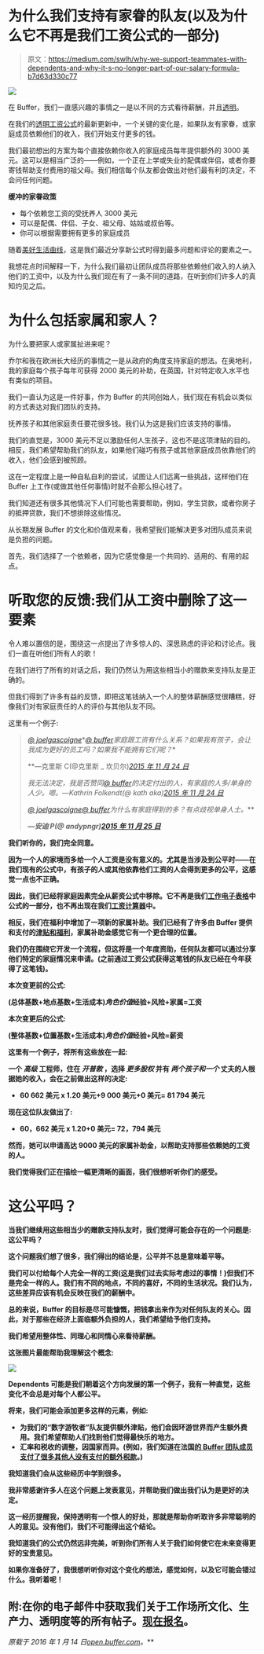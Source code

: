 # 为什么我们支持有家眷的队友(以及为什么它不再是我们工资公式的一部分)

> 原文：<https://medium.com/swlh/why-we-support-teammates-with-dependents-and-why-it-s-no-longer-part-of-our-salary-formula-b7d63d330c77>

![](img/24ec0bcd44141f8377d40c77fba495bb.png)

在 Buffer，我们一直感兴趣的事情之一是以不同的方式看待薪酬，并且[透明](https://buffer.com/transparency)。

在我们的[透明工资公式](https://open.buffer.com/transparent-salaries/)的最新更新中，一个关键的变化是，如果队友有家眷，或家庭成员依赖他们的收入，我们开始支付更多的钱。

我们最初想出的方案为每个直接依赖你收入的家庭成员每年提供额外的 3000 美元。这可以是相当广泛的——例如，一个正在上学或失业的配偶或伴侣，或者你要寄钱帮助支付费用的祖父母。我们相信每个队友都会做出对他们最有利的决定，不会问任何问题。

**缓冲的家眷政策**

*   每个依赖您工资的受抚养人 3000 美元
*   可以是配偶、伴侣、子女、祖父母、姑姑或叔伯等。
*   你可以根据需要拥有更多的家庭成员

随着[美好生活曲线](https://open.buffer.com/transparent-salaries/)，这是我们最近分享新公式时得到最多问题和评论的要素之一。

我想花点时间解释一下，为什么我们最初让团队成员将那些依赖他们收入的人纳入他们的工资中，以及为什么我们现在有了一条不同的道路，在听到你们许多人的真知灼见之后。

# 为什么包括家属和家人？

为什么要把家人或家属扯进来呢？

乔尔和我在欧洲长大经历的事情之一是从政府的角度支持家庭的想法。在奥地利，我的家庭每个孩子每年可获得 2000 美元的补助，在英国，针对特定收入水平也有类似的项目。

我们一直认为这是一件好事，作为 Buffer 的共同创始人，我们现在有机会以类似的方式表达对我们团队的支持。

抚养孩子和其他家庭责任要花很多钱。我们认为这是我们应该支持的事情。

我们的直觉是，3000 美元不足以激励任何人生孩子，这也不是这项津贴的目的。相反，我们希望帮助我们的队友，如果他们碰巧有孩子或其他家庭成员依靠他们的收入，他们会感到被照顾。

这在一定程度上是一种自私自利的尝试，试图让人们远离一些挑战，这样他们在 Buffer 上工作(或做其他任何事情)时就不会那么担心钱了。

我们知道还有很多其他情况下人们可能也需要帮助，例如，学生贷款，或者你房子的抵押贷款，我们不想排除这些情况。

从长期发展 Buffer 的文化和价值观来看，我希望我们能解决更多对团队成员来说是负担的问题。

首先，我们选择了一个依赖者，因为它感觉像是一个共同的、适用的、有用的起点。

# 听取您的反馈:我们从工资中删除了这一要素

令人难以置信的是，围绕这一点提出了许多惊人的、深思熟虑的评论和讨论点。我们一直在听他们所有人的歌！

在我们进行了所有的对话之后，我们仍然认为用这些相当小的赠款来支持队友是正确的。

但我们得到了许多有益的反馈，即把这笔钱纳入一个人的整体薪酬感觉很糟糕，好像我们对有家庭责任的人的评价与其他队友不同。

这里有一个例子:

> [*@ joelgascoigne*](https://twitter.com/joelgascoigne)*[*@ buffer*](https://twitter.com/buffer)*家庭跟工资有什么关系？如果我有孩子，会让我成为更好的员工吗？如果我不能拥有它们呢？**
> 
> **—克里斯 C(@克里斯 _ 坎贝尔)*[*2015 年 11 月 24 日*](https://twitter.com/chris_campbell/status/669267619531354112)*
> 
> **我无法决定，我是否赞同*[*@ buffer*](https://twitter.com/buffer)*的决定付出的人，有家庭的人多/单身的人少。嗯。—Kathrin Folkendt(@ kath aka)*[*2015 年 11 月 24 日*](https://twitter.com/kathaka/status/669236203049349120)*
> 
> *[*@ joelgascoigne*](https://twitter.com/joelgascoigne)*[*@ buffer*](https://twitter.com/buffer)*为什么有家庭得到的多？有点歧视单身人士。***
> 
> ***—安迪 P(@ andypngr)*[*2015 年 11 月 25 日*](https://twitter.com/andypngr/status/669348009222799360)**

**我们听你的，我们完全同意。**

**因为一个人的家境而多给一个人工资是没有意义的。尤其是当涉及到公平时——在我们现有的公式中，有孩子的人或其他依靠他们工资的人会得到更多的公平，这感觉一点也不正确。**

**因此，我们已经将家庭因素完全从薪资公式中移除。它不再是我们[工作电子表格](https://docs.google.com/spreadsheets/d/1l3bXAv8JE5RB9siMq36-Ogngks2MT6yQ5gt8YXhUyAg/edit#gid=1533208969&vpid=G2)中公式的一部分，也不再出现在我们[工资计算器](https://buffer.com/salary)中。**

**相反，我们在福利中增加了一项新的家属补助。我们已经有了许多由 Buffer 提供和支付的[津贴和福利](https://open.bufferapp.com/buffer-perks-startup-perks/)，家属补助金感觉它有一个更合理的位置。**

**我们仍在围绕它开发一个流程，但这将是一个年度资助，任何队友都可以通过分享他们特定的家庭情况来申请。(之前通过工资公式获得这笔钱的队友已经在今年获得了这笔钱)。**

****本次变更前的公式:****

**(总体基数+地点基数+生活成本)*角色价值*经验+风险+家属=工资**

****本次变更后的公式:****

**(整体基数+位置基数+生活成本)*角色价值*经验+风险=薪资**

**这里有一个例子，将所有这些放在一起:**

**一个 ***高级*** 工程师，住在 ***开普敦*** ，选择 ***更多股权*** 并有 ***两个孩子和一个*** 丈夫的人根据她的收入，会在之前做出这样的决定:**

*   **60 662 美元 x 1.20 美元+9 000 美元+0 美元= 81 794 美元**

**现在这位队友做出了:**

*   **60，662 美元 x 1.20+0 美元= 72，794 美元**

**然而，她可以申请高达 9000 美元的家属补助金，以帮助支持那些依赖她的工资的人。**

**我们觉得我们正在描绘一幅更清晰的画面，我们很想听听你们的感受。**

# **这公平吗？**

**当我们继续用这些相当少的赠款支持队友时，我们觉得可能会存在的一个问题是:这公平吗？**

**这个问题我们想了很多，我们得出的结论是，公平并不总是意味着平等。**

**我们可以付给每个人完全一样的工资(这是我们过去实际考虑过的事情！)但我们不是完全一样的人。我们有不同的地点，不同的喜好，不同的生活状况。我们认为，这些差异应该有机会反映在我们的薪酬中。**

**总的来说，Buffer 的目标是尽可能慷慨，把钱拿出来作为对任何队友的关心。因此，对于那些在经济上面临额外负担的人，我们希望给予他们支持。**

**我们希望用整体性、同理心和同情心来看待薪酬。**

**这张图片最能帮助我理解这个概念:**

**![](img/32a6e205cc00d973985f9a68b89e9f97.png)**

**Dependents 可能是我们朝着这个方向发展的第一个例子，我有一种直觉，这些变化不会总是对每个人都公平。**

**将来，我们可能会添加更多这样的元素，例如:**

*   **为我们的“数字游牧者”队友提供额外津贴，他们会因环游世界而产生额外费用。我们希望帮助人们找到他们觉得最快乐的地方。**
*   **汇率和税收的调整，因国家而异。(例如，我们知道在法国[的 Buffer 团队成员支付了很多其他人没有支付的额外税款](https://open.buffer.com/international-pay/)。)**

**我知道我们会从这些经历中学到很多。**

**我非常感谢许多人在这个问题上发表意见，并帮助我们做出我们认为是更好的决定。**

**这一经历提醒我，保持透明有一个惊人的好处，那就是帮助你听取许多非常聪明的人的意见。没有他们，我们不可能得出这个结论。**

**我知道我们的公式仍然远非完美，听到你们所有人关于我们如何使它在未来变得更好的宝贵意见。**

**如果你准备好了，我很想听听你对这个变化的想法，感觉如何，以及它可能会错过什么。我听着呢！**

## **附:在你的电子邮件中获取我们关于工作场所文化、生产力、透明度等的所有帖子。[现在报名](http://buff.ly/1OmnSUx?utm_source=medium&utm_content=dependents-textlink&utm_campaign=cta-bottom)。**

***原载于 2016 年 1 月 14 日*[*open.buffer.com*](https://open.buffer.com/dependents/)*。***